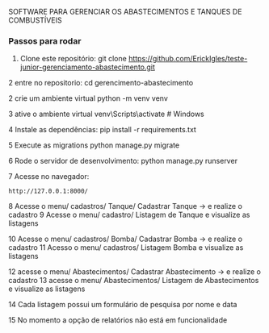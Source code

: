 SOFTWARE PARA GERENCIAR OS ABASTECIMENTOS E TANQUES DE COMBUSTÍVEIS



### Passos para rodar

1. Clone este repositório:
    git clone https://github.com/ErickIgles/teste-junior-gerenciamento-abastecimento.git

2 entre no repositorio:
    cd gerencimento-abastecimento

2 crie um ambiente virtual
    python -m venv venv

3 ative o ambiente virtual
    venv\Scripts\activate     # Windows

4 Instale as dependências:
    pip install -r requirements.txt

5 Execute as migrations
    python manage.py migrate


6 Rode o servidor de desenvolvimento:
    python manage.py runserver

7 Acesse no navegador:

    http://127.0.0.1:8000/


8 Acesse o menu/ cadastros/ Tanque/ Cadastrar Tanque -> e realize o cadastro
9 Acesse o menu/ cadastro/ Listagem de Tanque e visualize as listagens

10 Acesse o menu/ cadastros/ Bomba/ Cadastrar Bomba -> e realize o cadastro
11 Acesso o menu/ cadastros/ Listagem Bomba e visualize as listagens

12 acesse o menu/ Abastecimentos/ Cadastrar Abastecimento -> e realize o cadastro
13 acesse o menu/ Abastecimentos/ Listagem de Abastecimentos e visualize as listagens

14 Cada listagem possui um formulário de pesquisa por nome e data

15 No momento a opção de relatórios não está em funcionalidade
